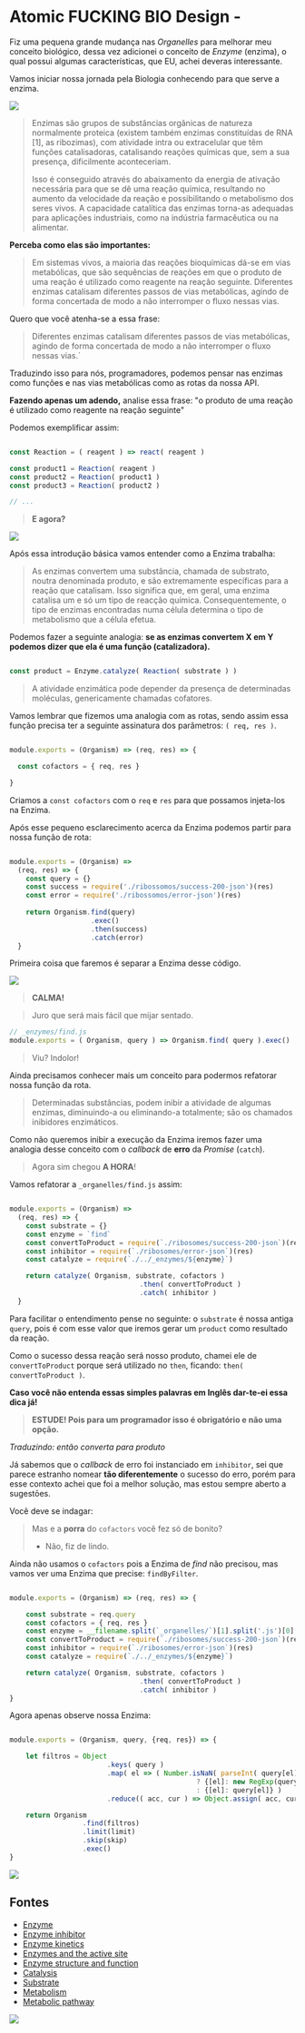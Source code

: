 # Atomic FUCKING BIO Design - 

Fiz uma pequena grande mudança nas *Organelles* para melhorar meu conceito biológico, 
dessa vez adicionei o conceito de *Enzyme* (enzima), o qual possui algumas características, 
que EU, achei deveras interessante.

Vamos iniciar nossa jornada pela Biologia conhecendo para que serve a enzima. 

![](https://ka-perseus-images.s3.amazonaws.com/7cfb71d72534e7c98b02fd1afc815a4100dccfcc.svg)

> Enzimas são grupos de substâncias orgânicas de natureza normalmente proteica 
> (existem também enzimas constituídas de RNA [1], as ribozimas), com atividade intra ou 
> extracelular que têm funções catalisadoras, catalisando reações químicas que, sem a sua presença, 
> dificilmente aconteceriam. 
> 
> Isso é conseguido através do abaixamento da energia de ativação necessária para que se dê uma 
> reação química, resultando no aumento da velocidade da reação e possibilitando o metabolismo 
> dos seres vivos. A capacidade catalítica das enzimas torna-as adequadas para aplicações industriais, 
> como na indústria farmacêutica ou na alimentar.

**Perceba como elas são importantes:**

> Em sistemas vivos, a maioria das reações bioquímicas dá-se em vias metabólicas, que são 
> sequências de reações em que o produto de uma reação é utilizado como reagente na reação 
> seguinte. Diferentes enzimas catalisam diferentes passos de vias metabólicas, agindo de forma 
> concertada de modo a não interromper o fluxo nessas vias.


Quero que você atenha-se a essa frase: 

> Diferentes enzimas catalisam diferentes passos de vias metabólicas, 
> agindo de forma concertada de modo a não interromper o fluxo nessas vias.`


Traduzindo isso para nós, programadores, podemos pensar nas enzimas como funções e 
nas vias metabólicas como as rotas da nossa API.


**Fazendo apenas um adendo,** analise essa frase: "o produto de uma reação é utilizado 
como reagente na reação seguinte"

Podemos exemplificar assim:

```js

const Reaction = ( reagent ) => react( reagent )

const product1 = Reaction( reagent )
const product2 = Reaction( product1 )
const product3 = Reaction( product2 )

// ...

```


> **E agora?**


![](http://i2.kym-cdn.com/entries/icons/original/000/008/798/Too_Easy_2.png)
 

Após essa introdução básica vamos entender como a Enzima trabalha:


 > As enzimas convertem uma substância, chamada de substrato, noutra denominada produto, 
 > e são extremamente específicas para a reação que catalisam. Isso significa que, em geral, uma 
 > enzima catalisa um e só um tipo de reacção química. Consequentemente, o tipo de enzimas 
 > encontradas numa célula determina o tipo de metabolismo que a célula efetua.


Podemos fazer a seguinte analogia: **se as enzimas convertem X em Y podemos dizer 
que ela é uma função (catalizadora).**


```js

const product = Enzyme.catalyze( Reaction( substrate ) )

```


> A atividade enzimática pode depender da presença de determinadas moléculas, 
> genericamente chamadas cofatores.


Vamos lembrar que fizemos uma analogia com as rotas, sendo assim essa função precisa ter a seguinte
assinatura dos parâmetros: `( req, res )`.


```js

module.exports = (Organism) => (req, res) => {

  const cofactors = { req, res }

}

```


Criamos a `const cofactors` com o `req` e `res` para que possamos injeta-los na Enzima.

Após esse pequeno esclarecimento acerca da Enzima podemos partir para nossa função de rota:

```js

module.exports = (Organism) => 
  (req, res) => {
    const query = {}
    const success = require('./ribossomos/success-200-json')(res)
    const error = require('./ribossomos/error-json')(res)
    
    return Organism.find(query)
                    .exec()
                    .then(success)
                    .catch(error)
  }

```


Primeira coisa que faremos é separar a Enzima desse código.


![](https://media.giphy.com/media/gpufDFw0sPBYY/giphy.gif)


> **CALMA!** 

> Juro que será mais fácil que mijar sentado.


```js
// _enzymes/find.js
module.exports = ( Organism, query ) => Organism.find( query ).exec()

```


> Viu? Indolor!


Ainda precisamos conhecer mais um conceito para podermos refatorar nossa função da rota.


> Determinadas substâncias, podem inibir a atividade de algumas enzimas, diminuindo-a ou 
> eliminando-a totalmente; são os chamados inibidores enzimáticos.


Como não queremos inibir a execução da Enzima iremos fazer uma analogia desse conceito 
com o *callback* de **erro** da *Promise* (`catch`). 

> Agora sim chegou **A HORA**!

Vamos refatorar a `_organelles/find.js` assim:


```js

module.exports = (Organism) => 
  (req, res) => {
    const substrate = {}
    const enzyme = `find`
    const convertToProduct = require(`./ribosomes/success-200-json`)(res)
    const inhibitor = require(`./ribosomes/error-json`)(res)
    const catalyze = require(`./../_enzymes/${enzyme}`)

    return catalyze( Organism, substrate, cofactors )
                                .then( convertToProduct )
                                .catch( inhibitor )
  }

```


Para facilitar o entendimento pense no seguinte: o `substrate` é nossa antiga `query`, pois é com 
esse valor que iremos gerar um `product` como resultado da reação.

Como o sucesso dessa reação será nosso produto, chamei ele de `convertToProduct` porque será 
utilizado no `then`, ficando: `then( convertToProduct )`. 

**Caso você não entenda essas simples palavras em Inglês dar-te-ei essa dica já!**

>**ESTUDE! Pois para um programador isso é obrigatório e não uma opção.**

*Traduzindo: então converta para produto*

Já sabemos que o *callback* de erro foi instanciado em `inhibitor`, sei que parece estranho 
nomear **tão diferentemente** o sucesso do erro, porém para esse contexto achei que foi a 
melhor solução, mas estou sempre aberto a sugestōes.

Você deve se indagar:

> Mas e a **porra** do `cofactors` você fez só de bonito?
>  
> - Não, fiz de lindo.

Ainda não usamos o `cofactors` pois a Enzima de *find* não precisou, mas vamos ver uma Enzima 
que precise: `findByFilter`.

```js

module.exports = (Organism) => (req, res) => {

    const substrate = req.query
    const cofactors = { req, res }
    const enzyme = __filename.split(`_organelles/`)[1].split('.js')[0]
    const convertToProduct = require(`./ribosomes/success-200-json`)(res)
    const inhibitor = require(`./ribosomes/error-json`)(res)
    const catalyze = require(`./../_enzymes/${enzyme}`)

    return catalyze( Organism, substrate, cofactors )
                                .then( convertToProduct )
                                .catch( inhibitor )
}
```

Agora apenas observe nossa Enzima:

```js

module.exports = (Organism, query, {req, res}) => {

    let filtros = Object
                        .keys( query )
                        .map( el => ( Number.isNaN( parseInt( query[el] ) ) )
                                              ? {[el]: new RegExp(query[el].trim(), 'gi') }
                                              : {[el]: query[el]} )
                        .reduce(( acc, cur ) => Object.assign( acc, cur ), {})

    return Organism
                  .find(filtros)
                  .limit(limit)
                  .skip(skip)
                  .exec() 
}

```

![](https://ka-perseus-images.s3.amazonaws.com/1d7e59bb1a3bfce307a001c2d4bbf763d0d11641.svg)


## Fontes

- [Enzyme](https://en.wikipedia.org/wiki/Enzyme)
- [Enzyme inhibitor](https://en.wikipedia.org/wiki/Enzyme_inhibitor)
- [Enzyme kinetics](https://en.wikipedia.org/wiki/Enzyme_kinetics)
- [Enzymes and the active site](https://www.khanacademy.org/science/biology/energy-and-enzymes/introduction-to-enzymes/a/enzymes-and-the-active-site)
- [Enzyme structure and function](https://www.khanacademy.org/test-prep/mcat/biomolecules/enzyme-structure-and-function/a/enzyme-structure-and-function)
- [Catalysis](https://en.wikipedia.org/wiki/Catalysis)
- [Substrate](https://en.wikipedia.org/wiki/Substrate_(chemistry))
- [Metabolism](https://en.wikipedia.org/wiki/Metabolism)
- [Metabolic pathway](https://en.wikipedia.org/wiki/Metabolic_pathway)


![](https://cdn.meme.am/cache/instances/folder230/47194230.jpg)
